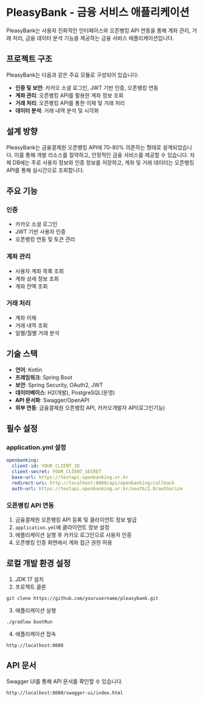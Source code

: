 # PleasyBank - 금융 서비스 애플리케이션

PleasyBank는 사용자 친화적인 인터페이스와 오픈뱅킹 API 연동을 통해 계좌 관리, 거래 처리, 금융 데이터 분석 기능을 제공하는 금융 서비스 애플리케이션입니다.

## 프로젝트 구조

PleasyBank는 다음과 같은 주요 모듈로 구성되어 있습니다:

- **인증 및 보안**: 카카오 소셜 로그인, JWT 기반 인증, 오픈뱅킹 연동
- **계좌 관리**: 오픈뱅킹 API를 활용한 계좌 정보 조회
- **거래 처리**: 오픈뱅킹 API를 통한 이체 및 거래 처리
- **데이터 분석**: 거래 내역 분석 및 시각화

## 설계 방향

PleasyBank는 금융결제원 오픈뱅킹 API에 70-80% 의존하는 형태로 설계되었습니다. 이를 통해 개발 리소스를 절약하고, 안정적인 금융 서비스를 제공할 수 있습니다. 자체 DB에는 주로 사용자 정보와 인증 정보를 저장하고, 계좌 및 거래 데이터는 오픈뱅킹 API를 통해 실시간으로 조회합니다.

## 주요 기능

### 인증
- 카카오 소셜 로그인
- JWT 기반 사용자 인증
- 오픈뱅킹 연동 및 토큰 관리

### 계좌 관리
- 사용자 계좌 목록 조회
- 계좌 상세 정보 조회
- 계좌 잔액 조회

### 거래 처리
- 계좌 이체
- 거래 내역 조회
- 일별/월별 거래 분석

## 기술 스택

- **언어**: Kotlin
- **프레임워크**: Spring Boot
- **보안**: Spring Security, OAuth2, JWT
- **데이터베이스**: H2(개발), PostgreSQL(운영)
- **API 문서화**: Swagger/OpenAPI
- **외부 연동**: 금융결제원 오픈뱅킹 API, 카카오개발자 API(로그인기능)

## 필수 설정

### application.yml 설정
```yaml
openbanking:
  client-id: YOUR_CLIENT_ID
  client-secret: YOUR_CLIENT_SECRET
  base-url: https://testapi.openbanking.or.kr
  redirect-uri: http://localhost:8080/api/openbanking/callback
  auth-url: https://testapi.openbanking.or.kr/oauth/2.0/authorize
```

### 오픈뱅킹 API 연동
1. 금융결제원 오픈뱅킹 API 등록 및 클라이언트 정보 발급
2. `application.yml`에 클라이언트 정보 설정
3. 애플리케이션 실행 후 카카오 로그인으로 사용자 인증
4. 오픈뱅킹 인증 화면에서 계좌 접근 권한 허용

## 로컬 개발 환경 설정

1. JDK 17 설치
2. 프로젝트 클론
```
git clone https://github.com/yourusername/pleasybank.git
```
3. 애플리케이션 실행
```
./gradlew bootRun
```
4. 애플리케이션 접속
```
http://localhost:8080
```

## API 문서
Swagger UI를 통해 API 문서를 확인할 수 있습니다.
```
http://localhost:8080/swagger-ui/index.html
``` 
